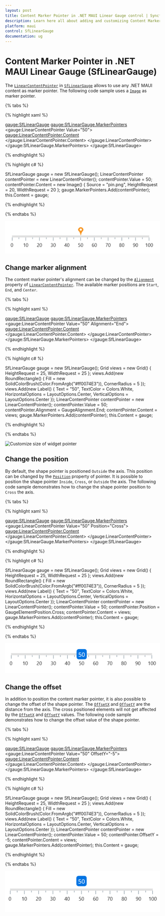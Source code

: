```yaml
---
layout: post
title: Content Marker Pointer in .NET MAUI Linear Gauge control | Syncfusion
description: Learn here all about adding and customizing Content Marker Pointer of Syncfusion .NET MAUI Linear Gauge (SfLinearGauge) control and more.
platform: maui
control: SfLinearGauge
documentation: ug
---
```


# Content Marker Pointer in .NET MAUI Linear Gauge (SfLinearGauge)

The [`LinearContentPointer`]() in [`SfLinearGauge`]() allows to use any .NET MAUI content as marker pointer. The following code sample uses a [`Image`]() as marker pointer.

{% tabs %}

{% highlight xaml %}

<gauge:SfLinearGauge>
                <gauge:SfLinearGauge.MarkerPointers>
                    <gauge:LinearContentPointer Value="50">
                        <gauge:LinearContentPointer.Content>
                            <Image Source="pin.png" HeightRequest="20" WidthRequest="20"/>
                        </gauge:LinearContentPointer.Content>
                    </gauge:LinearContentPointer>
                </gauge:SfLinearGauge.MarkerPointers>
            </gauge:SfLinearGauge>

{% endhighlight %}

{% highlight c# %}

SfLinearGauge gauge = new SfLinearGauge();
		LinearContentPointer contentPointer = new LinearContentPointer();
		contentPointer.Value = 50;
		contentPointer.Content = new Image() { Source = "pin.png", HeightRequest = 20, WidthRequest = 20 };
		gauge.MarkerPointers.Add(contentPointer);
		this.Content = gauge;

{% endhighlight %}

{% endtabs %}

![Initialize linear gauge for content pointer](images/content-pointer/default_content_pointer.png)

## Change marker alignment

The content marker pointer's alignment can be changed by the [`Alignment`]() property of [`LinearContentPointer`](). The available marker positions are `Start`, `End`, and `Center`. 

{% tabs %}

{% highlight xaml %}

<gauge:SfLinearGauge>
                <gauge:SfLinearGauge.MarkerPointers>
                    <gauge:LinearContentPointer Value="50" Alignment="End">
                        <gauge:LinearContentPointer.Content>
                            <Grid HeightRequest="25" WidthRequest="25">
                                <RoundRectangle CornerRadius="5" Fill="#ff0074E3"/>
                                <Label Text="50" HorizontalOptions="Center"
                                   VerticalOptions="Center" TextColor="White"/>
                            </Grid>
                        </gauge:LinearContentPointer.Content>
                    </gauge:LinearContentPointer>
                </gauge:SfLinearGauge.MarkerPointers>
            </gauge:SfLinearGauge>

{% endhighlight %}

{% highlight c# %}

SfLinearGauge gauge = new SfLinearGauge();
		Grid views = new Grid() { HeightRequest = 25, WidthRequest = 25 };
		views.Add(new RoundRectangle()
		{
			Fill = new SolidColorBrush(Color.FromArgb("#ff0074E3")),
			CornerRadius = 5
		});
		views.Add(new Label()
		{
			Text = "50",
			TextColor = Colors.White,
			HorizontalOptions = LayoutOptions.Center,
			VerticalOptions = LayoutOptions.Center
		});
		LinearContentPointer contentPointer = new LinearContentPointer();
		contentPointer.Value = 50;
		contentPointer.Alignment = GaugeAlignment.End;
		contentPointer.Content = views;
		gauge.MarkerPointers.Add(contentPointer);
		this.Content = gauge;

{% endhighlight %}

{% endtabs %}

![Customize size of widget pointer](images/widget-pointer/content_alignment.png)

## Change the position

By default, the shape pointer is positioned `Outside` the axis. This position can be changed by the [`Position`]() property of pointer. It is possible to position the shape pointer `Inside`, `Cross`, or `Outside` the axis. The following code sample demonstrates how to change the shape pointer position to `Cross` the axis. 

{% tabs %}

{% highlight xaml %}

<gauge:SfLinearGauge>
                <gauge:SfLinearGauge.MarkerPointers>
                    <gauge:LinearContentPointer Value="50" Position="Cross">
                        <gauge:LinearContentPointer.Content>
                            <Grid HeightRequest="25" WidthRequest="25">
                                <RoundRectangle CornerRadius="5" Fill="#ff0074E3"/>
                                <Label Text="50" HorizontalOptions="Center"
                                   VerticalOptions="Center" TextColor="White"/>
                            </Grid>
                        </gauge:LinearContentPointer.Content>
                    </gauge:LinearContentPointer>
                </gauge:SfLinearGauge.MarkerPointers>
            </gauge:SfLinearGauge>

{% endhighlight %}

{% highlight c# %}

SfLinearGauge gauge = new SfLinearGauge();
		Grid views = new Grid() { HeightRequest = 25, WidthRequest = 25 };
		views.Add(new RoundRectangle()
		{
			Fill = new SolidColorBrush(Color.FromArgb("#ff0074E3")),
			CornerRadius = 5
		});
		views.Add(new Label()
		{
			Text = "50",
			TextColor = Colors.White,
			HorizontalOptions = LayoutOptions.Center,
			VerticalOptions = LayoutOptions.Center
		});
		LinearContentPointer contentPointer = new LinearContentPointer();
		contentPointer.Value = 50;
		contentPointer.Position = GaugeElementPosition.Cross;
		contentPointer.Content = views;
		gauge.MarkerPointers.Add(contentPointer);
		this.Content = gauge;

{% endhighlight %}

{% endtabs %}

![Change content pointer position](images/content-pointer/content_pointer_position.png)

## Change the offset

In addition to position the content marker pointer, it is also possible to change the offset of the shape pointer. The [`OffsetX`]() and [`OffsetY`]() are the distance from the axis. The cross positioned elements will not get affected by the [`OffsetX`]() and [`OffsetY`]() values. The following code sample demonstrates how to change the offset value of the shape pointer. 

{% tabs %}

{% highlight xaml %}

<gauge:SfLinearGauge>
                <gauge:SfLinearGauge.MarkerPointers>
                    <gauge:LinearContentPointer Value="50" OffsetY="-5">
                        <gauge:LinearContentPointer.Content>
                            <Grid HeightRequest="25" WidthRequest="25">
                                <RoundRectangle CornerRadius="5" Fill="#ff0074E3"/>
                                <Label Text="50" HorizontalOptions="Center"
                                   VerticalOptions="Center" TextColor="White"/>
                            </Grid>
                        </gauge:LinearContentPointer.Content>
                    </gauge:LinearContentPointer>
                </gauge:SfLinearGauge.MarkerPointers>
            </gauge:SfLinearGauge>

{% endhighlight %}

{% highlight c# %}

SfLinearGauge gauge = new SfLinearGauge();
		Grid views = new Grid() { HeightRequest = 25, WidthRequest = 25 };
		views.Add(new RoundRectangle()
		{
			Fill = new SolidColorBrush(Color.FromArgb("#ff0074E3")),
			CornerRadius = 5
		});
		views.Add(new Label()
		{
			Text = "50",
			TextColor = Colors.White,
			HorizontalOptions = LayoutOptions.Center,
			VerticalOptions = LayoutOptions.Center
		});
		LinearContentPointer contentPointer = new LinearContentPointer();
		contentPointer.Value = 50;
		contentPointer.OffsetY = -5;
		contentPointer.Content = views;
		gauge.MarkerPointers.Add(contentPointer);
		this.Content = gauge;

{% endhighlight %}

{% endtabs %}

![Customize linear gauge bar pointer offset](images/content-pointer/content_pointer_offset.png)
